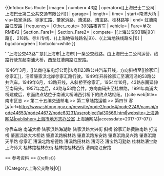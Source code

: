 {{Infobox Bus Route 
| image= 
| number= 43路
| operator=[[上海巴士二公司|上海巴士第二公共交通有限公司]] 
| garage=
| length=
| time=
| start=南浦大桥
| via=陆家浜路、徐家汇路、肇家浜路、漕溪路、漕宝路、桂林路等
| end= 虹漕南路江安路
| frequency= 
| Other_route= 303路夜宵车
| vehicle=
| Fare=单次 RMB¥2
| Section_Fare1=
| Section_Fare2=
| compete= [[上海公交931路|931路]]、218路、徐川专线、{{上海地铁线路名|9}}、{{上海地铁线路名|1}}
| bgcolor=green
| fontcolor=white
}}

'''上海公交43路'''是[[上海市|上海市]]一条公交线路。由上海巴士二公司运营。线路行驶东起南浦大桥，西至虹漕南路江安路。

1946年3月，[[法商电车电灯公司|法商]]23路公共汽车开线，方向斜桥至[[徐家汇|徐家汇]]，沿着肇家浜北岸徐家汇路行驶。1949年开辟徐家汇至漕河泾的53路公共汽车。1949年6月，43路开线，从斜桥至徐家汇。1954年10月，43路东面延伸至南码头。1957年之后，43路与53路合并，方向南码头至桂林路。1991年南浦大桥建成后，东面终点站位于南浦大桥浦西引桥下的终点站枢纽。<ref name="nsqz">{{cite web|title=南市区志 >> 第二十五编交通邮电 >> 第二章陆路运输 >> 第四节 客运|url=http://www.shtong.gov.cn/newsite/node2/node4/node2249/nanshi/node44653/node44672/node63231/userobject1ai30566.html|website=上海通网站|publisher=上海市地方志办公室 上海通网站|accessdate=2017-07-07}}</ref>

停靠车站
南浦大桥 陆家浜路海潮路 陆家浜路大兴街 斜桥 徐家汇路黄陂南路 打浦桥 肇嘉浜路大木桥路 肇嘉浜路枫林路 肇嘉浜路东安路 肇嘉浜路吴兴路 肇嘉浜路天平路 徐家汇 漕溪北路裕德路 漕溪路田林路 漕河泾 漕宝路习勤路 桂林路漕宝路 上海师大 桂林路桂林东街 桂林路桂林西街 漕南路江安路

== 参考资料 ==
{{reflist}}

[[Category:上海公交路线|0]]